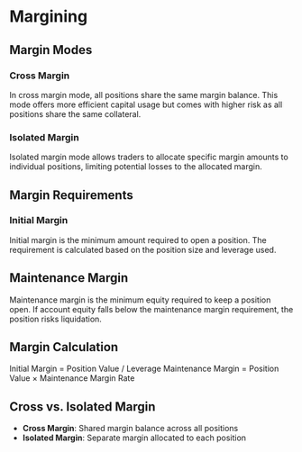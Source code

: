 # Margining

## Margin Modes

### Cross Margin
In cross margin mode, all positions share the same margin balance. This mode offers more efficient capital usage but comes with higher risk as all positions share the same collateral.

### Isolated Margin
Isolated margin mode allows traders to allocate specific margin amounts to individual positions, limiting potential losses to the allocated margin.

## Margin Requirements

### Initial Margin
Initial margin is the minimum amount required to open a position. The requirement is calculated based on the position size and leverage used.

## Maintenance Margin
Maintenance margin is the minimum equity required to keep a position open. If account equity falls below the maintenance margin requirement, the position risks liquidation.

## Margin Calculation
Initial Margin = Position Value / Leverage
Maintenance Margin = Position Value × Maintenance Margin Rate

## Cross vs. Isolated Margin
- **Cross Margin**: Shared margin balance across all positions
- **Isolated Margin**: Separate margin allocated to each position
